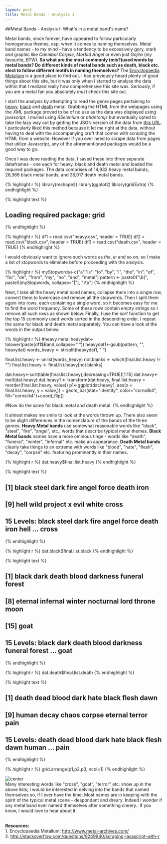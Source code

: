 ```yaml
---
layout: post
title: Metal Bands - Analysis I
---
```

##Metal Bands - Analysis I: What's in a metal band's name? 

  Metal bands, since forever, have appeared to follow particularly homogenous themes, esp. when it comes to naming themselves. Metal band names - to my mind - have a tendency to be excessively gory, stark and graphic like *Cannibal Corpse*, *Morbid Angel* or even just *Gojira* (my favourite, BTW). **So what are the most commonly (mis?)used words by metal bands? Do different kinds of metal bands such as death, black etc. elect to follow different motifs in naming themselves?** The [Encyclopaedia Metallum](http://www.metal-archives.com/) is a good place to find out. I had previously heard plenty of good things about this site, but it was only when I started to analyse the data within that I realized really how comprehensive this site was. Seriously, if you are a metal fan you absolutely *must* check this site out. 

  I start the analysis by attempting to read the genre pages pertaining to [heavy](https://en.wikipedia.org/?title=Heavy_metal_music), [black](https://en.wikipedia.org/wiki/Black_metal) and [death](https://en.wikipedia.org/wiki/Death_metal) metal. Grabbing the HTML from the webpages using the *XML* package proved to be of no use as the data was displayed using javascript. I mulled using *RSelenium* or *phantomjs* but eventually opted to take the lazy way out by getting the JSON version of the data from [this URL](http://www.metal-archives.com/browse/ajax-genre/g/heavy/json/1). I particularly liked this method because it let me right at the data, without having to deal with the accompanying cruft that comes with scraping the HTML from a website. However if you ever need to scrape data from pages that utilize Javascript, any of the aforementioned packages would be a good way to go. 

Once I was done reading the data, I saved these into three separate dataframes - one each for heavy, black and death metal and loaded the required packages. The data comprises of 14,932 heavy metal bands, 26,368 black metal bands, and 36,017 death metal bands. 

{% highlight r %}
library(reshape2)
library(ggplot2)
library(gridExtra)
{% endhighlight %}



{% highlight text %}
## Loading required package: grid
{% endhighlight %}


{% highlight r %}
df1 = read.csv("heavy.csv", header = TRUE)
df2 = read.csv("black.csv", header = TRUE)
df3 = read.csv("death.csv", header = TRUE)
{% endhighlight %}



  I would obviously want to ignore such words as *the*, *in* and so on, so I make a list of stopwords to eliminate before proceeding with the analysis.  

{% highlight r %}
myStopwords<-c("a","is", "to", "by", "i", "the", "in", "of", "for", "de", "from", "my", "no", "and", "metal")
pattern <- paste0("\\b(", paste0(myStopwords, collapse="|"), ")\\b")
{% endhighlight %}
  
  Next, I take all the heavy metal band names, collapse them into a single row, convert them to lowercase and remove all the stopwords. Then I split them again into rows, each containing a single word, so it becomes easy for me to find the word frequency. Some of these rows contain empty strings so I remove all such rows as shown below. Finally, I use the *sort* function to get the top 15 commonly used words sorted in the descending order. I repeat the same for black and death metal separately. You can have a look at the words in the output below. 

{% highlight r %}
#heavy metal
heavydat<-tolower(paste(df1$Band,collapse=" "))
heavydat1<-gsub(pattern, "", heavydat)
words_heavy <- strsplit(heavydat1, " ")

final.list.heavy <- unlist(words_heavy)
not.blanks <- which(final.list.heavy != "")
final.list.heavy <- final.list.heavy[not.blanks]

dat.heavy<-sort(table(final.list.heavy),decreasing=TRUE)[1:15]
dat.heavy<-melt(dat.heavy)
dat.heavy1 <- transform(dat.heavy, final.list.heavy = reorder(final.list.heavy, value))
p1<-ggplot(dat.heavy1, aes(x = final.list.heavy, y = value,)) + geom_bar(stat="identity", color="cornsilk4", fill="cornsilk4")+coord_flip()

#Now do the same for black metal and death metal. 
{% endhighlight %}


  It almost makes me smile to look at the words thrown up. There also seem to be slight differences in the nomenclature of the bands of the three genres. **Heavy Metal bands** use somewhat reasonable words like "black", "steel", "fire", "angel", etc.;  words that describe typical metal themes. **Black Metal bands** names have a more ominous tinge - words like "death", "funeral", "winter", "infernal" etc. make an appearance. **Death Metal bands** clearly take things to an extreme with words like "blood", "hate", "flesh", "decay", "corpse" etc. featuring prominently in their names. 

{% highlight r %}
dat.heavy$final.list.heavy
{% endhighlight %}



{% highlight text %}
##  [1] black   steel   dark    fire    angel   force   death   iron   
##  [9] hell    wild    project x       evil    white   cross  
## 15 Levels: black steel dark fire angel force death iron hell ... cross
{% endhighlight %}



{% highlight r %}
dat.black$final.list.black
{% endhighlight %}



{% highlight text %}
##  [1] black     dark      death     blood     darkness  funeral   forest   
##  [8] eternal   infernal  winter    nocturnal lord      throne    moon     
## [15] goat     
## 15 Levels: black dark death blood darkness funeral forest ... goat
{% endhighlight %}



{% highlight r %}
dat.death$final.list.death
{% endhighlight %}



{% highlight text %}
##  [1] death   dead    blood   dark    hate    black   flesh   dawn   
##  [9] human   decay   chaos   corpse  eternal terror  pain   
## 15 Levels: death dead blood dark hate black flesh dawn human ... pain
{% endhighlight %}


{% highlight r %}
grid.arrange(p1,p2,p3, ncol=1)
{% endhighlight %}

<img src="http://velavar.github.io/images/metal_analysis_1/unnamed-chunk-8-1.png" title="center" alt="center" style="display: block; margin: auto;" />
  Many interesting words like "cross", "goat", "terror" etc. show up in the above lists; I would be interested in delving into the bands that named themselves so, if I ever have the time. Most names are in keeping with the spirit of the typical metal scene - despondent and dreary. Indeed I wonder if any metal band ever named themselves after something cheery.. if you know, I would love to hear about it. 

<br>**Resources:**
<br>1. Encyclopaedia Metallum: http://www.metal-archives.com/
<br>2. http://stackoverflow.com/questions/9249940/scraping-javascript-with-r
